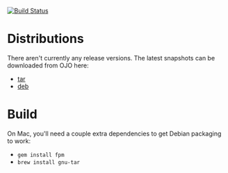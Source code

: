 [![Build Status](https://travis-ci.org/davidmc24/banter.png?branch=master)](https://travis-ci.org/davidmc24/banter)

# Distributions

There aren't currently any release versions.  The latest snapshots can be downloaded from OJO here:
* [tar](https://oss.jfrog.org/artifactory/simple/oss-snapshot-local/us/carrclan/david/banter/banter-server/0.1.0-SNAPSHOT/banter-server-0.1.0-SNAPSHOT.tar)
* [deb](https://oss.jfrog.org/artifactory/simple/oss-snapshot-local/us/carrclan/david/banter/banter-server/0.1.0-SNAPSHOT/banter-server_0.1.0-SNAPSHOT_all-0.1.0-SNAPSHOT.deb)

# Build

On Mac, you'll need a couple extra dependencies to get Debian packaging to work:

* `gem install fpm`
* `brew install gnu-tar`

